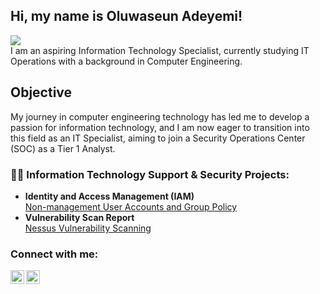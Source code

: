 <h2>Hi, my name is Oluwaseun Adeyemi!</h2>  <a href="https://linkedin.com/in/oadeyemi04"><img src="https://img.shields.io/badge/-LinkedIn-0072b1?&style=for-the-badge&logo=linkedin&logoColor=white" /></a> <br/>
I am an aspiring Information Technology Specialist, currently studying IT Operations with a background in Computer Engineering. <br/>
<h2> Objective </h2>
My journey in computer engineering technology has led me to develop a passion for information technology, and I am now eager to transition into this field as an IT Specialist, aiming to join a Security Operations Center (SOC) as a Tier 1 Analyst.

<h3>👨‍💻 Information Technology Support & Security Projects:</h3>

- <b> Identity and Access Management (IAM) </b> <br/>
  [Non-management User Accounts and Group Policy](https://oadeyemi-startech.github.io/IAM/)
  <br/>
- <b>Vulnerability Scan Report</b> <br/>
  [Nessus Vulnerability Scanning](https://oadeyemi-startech.github.io/IAM/)
<h3>Connect with me:</h3>

[<img align="left" alt="orijinaboyy | Twitter" width="22px" src="https://cdn.jsdelivr.net/npm/simple-icons@v3/icons/twitter.svg" />][twitter]
[<img align="left" alt="oadeyemi | LinkedIn" width="22px" src="https://cdn.jsdelivr.net/npm/simple-icons@v3/icons/linkedin.svg" />][linkedin]

[twitter]: https://twitter.com/orijinaboyy
[linkedin]: https://linkedin.com/in/oadeyemi04
